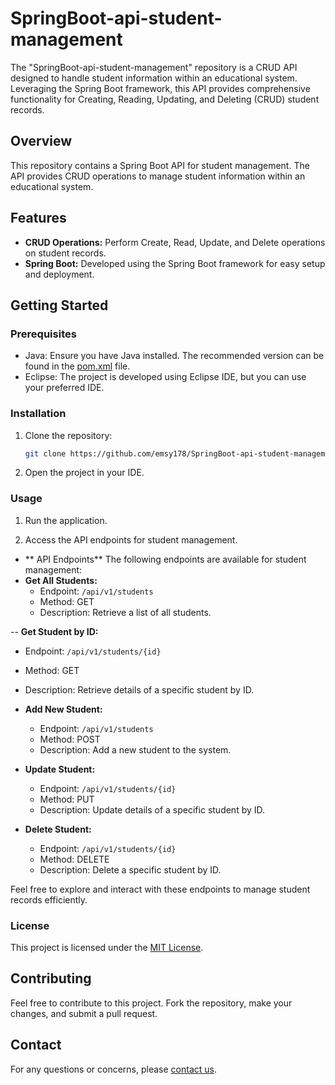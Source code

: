 # SpringBoot-api-student-management
The "SpringBoot-api-student-management" repository is a CRUD API designed to handle student information within an educational system. Leveraging the Spring Boot framework, this API provides comprehensive functionality for Creating, Reading, Updating, and Deleting (CRUD) student records.


## Overview

This repository contains a Spring Boot API for student management. The API provides CRUD operations to manage student information within an educational system.

## Features

- **CRUD Operations:** Perform Create, Read, Update, and Delete operations on student records.
- **Spring Boot:** Developed using the Spring Boot framework for easy setup and deployment.

## Getting Started

### Prerequisites

- Java: Ensure you have Java installed. The recommended version can be found in the [pom.xml](./pom.xml) file.
- Eclipse: The project is developed using Eclipse IDE, but you can use your preferred IDE.

### Installation

1. Clone the repository:

    ```bash
    git clone https://github.com/emsy178/SpringBoot-api-student-management.git
    ```

2. Open the project in your IDE.

### Usage

1. Run the application.

2. Access the API endpoints for student management.
- ** API Endpoints**
The following endpoints are available for student management:
- **Get All Students:**
  - Endpoint: `/api/v1/students`
  - Method: GET
  - Description: Retrieve a list of all students.

-- **Get Student by ID:**
  - Endpoint: `/api/v1/students/{id}`
  - Method: GET
  - Description: Retrieve details of a specific student by ID.

- **Add New Student:**
  - Endpoint: `/api/v1/students`
  - Method: POST
  - Description: Add a new student to the system.

- **Update Student:**
  - Endpoint: `/api/v1/students/{id}`
  - Method: PUT
  - Description: Update details of a specific student by ID.

- **Delete Student:**
  - Endpoint: `/api/v1/students/{id}`
  - Method: DELETE
  - Description: Delete a specific student by ID.

Feel free to explore and interact with these endpoints to manage student records efficiently.

### License

This project is licensed under the [MIT License](./LICENSE).

## Contributing

Feel free to contribute to this project. Fork the repository, make your changes, and submit a pull request.

## Contact

For any questions or concerns, please [contact us](mailto:your-fayeoctaveemmanuel5@gmail.com).

